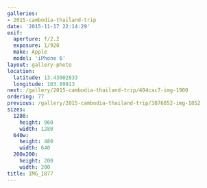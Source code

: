 ```yaml
---
galleries:
- 2015-cambodia-thailand-trip
date: '2015-11-17 22:14:29'
exif:
  aperture: f/2.2
  exposure: 1/920
  make: Apple
  model: 'iPhone 6'
layout: gallery-photo
location:
  latitude: 13.43002833
  longitude: 103.89913
next: /gallery/2015-cambodia-thailand-trip/404cac7-img-1900
ordering: 77
previous: /gallery/2015-cambodia-thailand-trip/3876052-img-1852
sizes:
  1280:
    height: 960
    width: 1280
  640w:
    height: 480
    width: 640
  200x200:
    height: 200
    width: 200
title: IMG_1877
---
```

